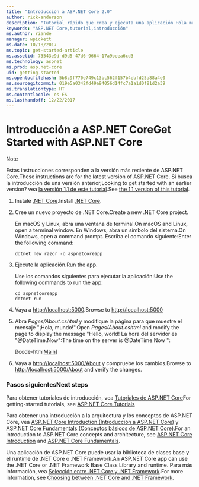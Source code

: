 ```yaml
---
title: "Introducción a ASP.NET Core 2.0"
author: rick-anderson
description: "Tutorial rápido que crea y ejecuta una aplicación Hola mundo sencilla mediante ASP.NET Core."
keywords: "ASP.NET Core,tutorial,introducción"
ms.author: riande
manager: wpickett
ms.date: 10/18/2017
ms.topic: get-started-article
ms.assetid: 73543e9d-d9d5-47d6-9664-17a9beea6cd3
ms.technology: aspnet
ms.prod: asp.net-core
uid: getting-started
ms.openlocfilehash: 5b8c9f770e749c13bc562f157b4ebfd25a88a4e0
ms.sourcegitcommit: 019e5a0342fd49a94056d14fc7a1a1d0f81d2a39
ms.translationtype: HT
ms.contentlocale: es-ES
ms.lasthandoff: 12/22/2017
---
```

# <a name="get-started-with-aspnet-core"></a><span data-ttu-id="e671e-104">Introducción a ASP.NET Core</span><span class="sxs-lookup"><span data-stu-id="e671e-104">Get Started with ASP.NET Core</span></span>

> [!NOTE]
> <span data-ttu-id="e671e-105">Estas instrucciones corresponden a la versión más reciente de ASP.NET Core.</span><span class="sxs-lookup"><span data-stu-id="e671e-105">These instructions are for the latest version of ASP.NET Core.</span></span> <span data-ttu-id="e671e-106">Si busca la introducción de una versión anterior,</span><span class="sxs-lookup"><span data-stu-id="e671e-106">Looking to get started with an earlier version?</span></span> <span data-ttu-id="e671e-107">vea [la versión 1.1 de este tutorial](xref:getting-started-1.1).</span><span class="sxs-lookup"><span data-stu-id="e671e-107">See [the 1.1 version of this tutorial](xref:getting-started-1.1).</span></span>

1. <span data-ttu-id="e671e-108">Instale [.NET Core](https://www.microsoft.com/net/core/).</span><span class="sxs-lookup"><span data-stu-id="e671e-108">Install [.NET Core](https://www.microsoft.com/net/core/).</span></span>

2. <span data-ttu-id="e671e-109">Cree un nuevo proyecto de .NET Core.</span><span class="sxs-lookup"><span data-stu-id="e671e-109">Create a new .NET Core project.</span></span>

   <span data-ttu-id="e671e-110">En macOS y Linux, abra una ventana de terminal.</span><span class="sxs-lookup"><span data-stu-id="e671e-110">On macOS and Linux, open a terminal window.</span></span> <span data-ttu-id="e671e-111">En Windows, abra un símbolo del sistema.</span><span class="sxs-lookup"><span data-stu-id="e671e-111">On Windows, open a command prompt.</span></span> <span data-ttu-id="e671e-112">Escriba el comando siguiente:</span><span class="sxs-lookup"><span data-stu-id="e671e-112">Enter the following command:</span></span>

    ```terminal
    dotnet new razor -o aspnetcoreapp
    ```
    
4. <span data-ttu-id="e671e-113">Ejecute la aplicación.</span><span class="sxs-lookup"><span data-stu-id="e671e-113">Run the app.</span></span>

    <span data-ttu-id="e671e-114">Use los comandos siguientes para ejecutar la aplicación:</span><span class="sxs-lookup"><span data-stu-id="e671e-114">Use the following commands to run the app:</span></span>

    ```terminal
    cd aspnetcoreapp
    dotnet run
    ```

5. <span data-ttu-id="e671e-115">Vaya a [http://localhost:5000](http://localhost:5000).</span><span class="sxs-lookup"><span data-stu-id="e671e-115">Browse to [http://localhost:5000](http://localhost:5000)</span></span>

6. <span data-ttu-id="e671e-116">Abra *Pages/About.cshtml* y modifique la página para que muestre el mensaje "¡Hola, mundo!".</span><span class="sxs-lookup"><span data-stu-id="e671e-116">Open *Pages/About.cshtml* and modify the page to display the message "Hello, world!</span></span> <span data-ttu-id="e671e-117">La hora del servidor es "@DateTime.Now":</span><span class="sxs-lookup"><span data-stu-id="e671e-117">The time on the server is @DateTime.Now ":</span></span>

    [!code-html[Main](getting-started/sample/getting-started/about.cshtml?highlight=9&range=1-9)]

7. <span data-ttu-id="e671e-118">Vaya a [http://localhost:5000/About](http://localhost:5000/About) y compruebe los cambios.</span><span class="sxs-lookup"><span data-stu-id="e671e-118">Browse to [http://localhost:5000/About](http://localhost:5000/About) and verify the changes.</span></span>

### <a name="next-steps"></a><span data-ttu-id="e671e-119">Pasos siguientes</span><span class="sxs-lookup"><span data-stu-id="e671e-119">Next steps</span></span>

<span data-ttu-id="e671e-120">Para obtener tutoriales de introducción, vea [Tutoriales de ASP.NET Core](tutorials/index.md)</span><span class="sxs-lookup"><span data-stu-id="e671e-120">For getting-started tutorials, see [ASP.NET Core Tutorials](tutorials/index.md)</span></span>

<span data-ttu-id="e671e-121">Para obtener una introducción a la arquitectura y los conceptos de ASP.NET Core, vea [ASP.NET Core Introduction (Introducción a ASP.NET Core)](index.md) y [ASP.NET Core Fundamentals (Conceptos básicos de ASP.NET Core)](fundamentals/index.md).</span><span class="sxs-lookup"><span data-stu-id="e671e-121">For an introduction to ASP.NET Core concepts and architecture, see [ASP.NET Core Introduction](index.md) and [ASP.NET Core Fundamentals](fundamentals/index.md).</span></span>

<span data-ttu-id="e671e-122">Una aplicación de ASP.NET Core puede usar la biblioteca de clases base y el runtime de .NET Core o .NET Framework.</span><span class="sxs-lookup"><span data-stu-id="e671e-122">An ASP.NET Core app can use the .NET Core or .NET Framework Base Class Library and runtime.</span></span> <span data-ttu-id="e671e-123">Para más información, vea [Selección entre .NET Core y .NET Framework](https://docs.microsoft.com/dotnet/articles/standard/choosing-core-framework-server).</span><span class="sxs-lookup"><span data-stu-id="e671e-123">For more information, see [Choosing between .NET Core and .NET Framework](https://docs.microsoft.com/dotnet/articles/standard/choosing-core-framework-server).</span></span>
